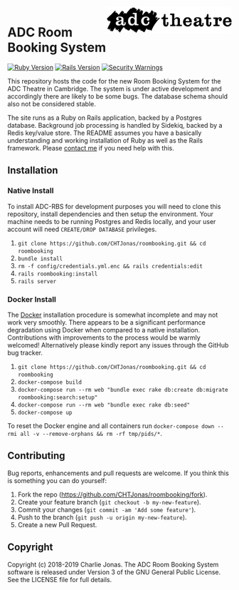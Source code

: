 <img width="280" align="right" src="https://raw.githubusercontent.com/CHTJonas/roombooking/master/public/logo-long-black.svg?sanitize=true">

# ADC Room Booking System

[![Ruby Version](https://img.shields.io/badge/Ruby-v2.6.1-brightgreen.svg)](https://www.ruby-lang.org/en/)
[![Rails Version](https://img.shields.io/badge/Rails-v5.2.2-brightgreen.svg)](http://rubyonrails.org/)
[![Security Warnings](https://hakiri.io/github/CHTJonas/roombooking/master.svg)](https://hakiri.io/github/CHTJonas/roombooking/master)

This repository hosts the code for the new Room Booking System for the ADC Theatre in Cambridge.
The system is under active development and accordingly there are likely to be some bugs.
The database schema should also not be considered stable.

The site runs as a Ruby on Rails application, backed by a Postgres database.
Background job processing is handled by Sidekiq, backed by a Redis key/value store.
The README assumes you have a basically understanding and working installation of Ruby as well as the Rails framework.
Please [contact me](mailto:charlie@charliejonas.co.uk) if you need help with this.

## Installation
### Native Install
To install ADC-RBS for development purposes you will need to clone this repository, install dependencies and then setup the environment.
Your machine needs to be running Postgres and Redis locally, and your user account will need `CREATE/DROP DATABASE` privileges.

1. `git clone https://github.com/CHTJonas/roombooking.git && cd roombooking`
2. `bundle install`
3. `rm -f config/credentials.yml.enc && rails credentials:edit`
4. `rails roombooking:install`
5. `rails server`

### Docker Install
The [Docker](https://www.docker.com/get-started) installation procedure is somewhat incomplete and may not work very smoothly.
There appears to be a significant performance degradation using Docker when compared to a native installation.
Contributions with improvements to the process would be warmly welcomed!
Alternatively please kindly report any issues through the GitHub bug tracker.
1. `git clone https://github.com/CHTJonas/roombooking.git && cd roombooking`
2. `docker-compose build`
3. `docker-compose run --rm web "bundle exec rake db:create db:migrate roombooking:search:setup"`
4. `docker-compose run --rm web "bundle exec rake db:seed"`
5. `docker-compose up`

To reset the Docker engine and all containers run `docker-compose down --rmi all -v --remove-orphans && rm -rf tmp/pids/*`.


## Contributing
Bug reports, enhancements and pull requests are welcome.
If you think this is something you can do yourself:

1. Fork the repo (https://github.com/CHTJonas/roombooking/fork).
2. Create your feature branch (`git checkout -b my-new-feature`).
3. Commit your changes (`git commit -am 'Add some feature'`).
4. Push to the branch (`git push -u origin my-new-feature`).
5. Create a new Pull Request.

## Copyright
Copyright (c) 2018-2019 Charlie Jonas.
The ADC Room Booking System software is released under Version 3 of the GNU General Public License.
See the LICENSE file for full details.
